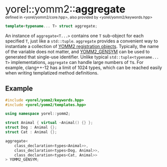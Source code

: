 

<span style="font-size:xx-large;">yorel::yomm2::<strong>aggregate</strong></span><br/>
<sub>defined in <yorel/yomm2/core.hpp>, also provided by <yorel/yomm2/keywords.hpp></sub><br/>

```c++
template<typename... T> struct aggregate;
```

An instance of `aggregate<T...>` contains one `T` sub-object for each
specified `T`, just like a `std::tuple`.
`aggregate` provides a convenient way to instantiate a collection of [YOMM2
registration objects](static_object.md). Typically, the name of the variable
does not matter, and [YOMM2_GENSYM](/yomm2/reference/YOMM2_GENSYM.html) can be used to generated that single-use
identifier.
Unlike typical `std::tuple<typename... T>` implementations, `aggregate` can
handle large numbers of `T`s. For example, clang++-12 has a limit of 1024
types, which can be reached easily when writing templatized method
definitions.
## Example


```c++
#include <yorel/yomm2/keywords.hpp>
#include <yorel/yomm2/templates.hpp>

using namespace yorel::yomm2;

struct Animal { virtual ~Animal() {} };
struct Dog : Animal {};
struct Cat : Animal {};

aggregate<
    class_declaration<types<Animal>>,
    class_declaration<types<Dog, Animal>>,
    class_declaration<types<Cat, Animal>>
> YOMM2_GENSYM;
```
